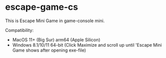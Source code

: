 # escape-game-cs

This is Escape Mini Game in game-console mini.


Compatibility:

- MacOS 11+ (Big Sur) arm64 (Apple Silicon)
- Windows 8.1/10/11 64-bit (Click Maximize and scroll up until 'Escape Mini Game shows after opening exe-file)




